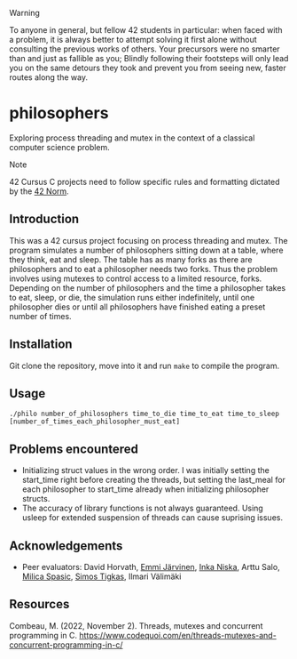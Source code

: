 > [!WARNING]
> To anyone in general, but fellow 42 students in particular: when faced with a problem, it is always better to attempt solving it first alone without consulting the previous works of others. Your precursors were no smarter than and just as fallible as you; Blindly following their footsteps will only lead you on the same detours they took and prevent you from seeing new, faster routes along the way.

# philosophers
Exploring process threading and mutex in the context of a classical computer science problem.

> [!NOTE]  
> 42 Cursus C projects need to follow specific rules and formatting dictated by the [42 Norm](https://github.com/42School/norminette/tree/master/pdf).

## Introduction
This was a 42 cursus project focusing on process threading and mutex. The program simulates a number of philosophers sitting down at a table, where they think, eat and sleep. The table has as many forks as there are philosophers and to eat a philosopher needs two forks. Thus the problem involves using mutexes to control access to a limited resource, forks. Depending on the number of philosophers and the time a philosopher takes to eat, sleep, or die, the simulation runs either indefinitely, until one philosopher dies or until all philosophers have finished eating a preset number of times.

## Installation
Git clone the repository, move into it and run `make` to compile the program.

## Usage
`./philo number_of_philosophers time_to_die time_to_eat time_to_sleep [number_of_times_each_philosopher_must_eat]`

## Problems encountered
- Initializing struct values in the wrong order. I was initially setting the start_time right before creating the threads, but setting the last_meal for each philosopher to start_time already when initializing philosopher structs.
- The accuracy of library functions is not always guaranteed. Using usleep for extended suspension of threads can cause suprising issues.

## Acknowledgements
- Peer evaluators: David Horvath, [Emmi Järvinen](https://github.com/ejarvinen), [Inka Niska](https://github.com/inkaonkala), Arttu Salo, [Milica Spasic](https://github.com/SpaMillie), [Simos Tigkas](https://github.com/SimosTigkas), Ilmari Välimäki

## Resources
Combeau, M. (2022, November 2). Threads, mutexes and concurrent programming in C. https://www.codequoi.com/en/threads-mutexes-and-concurrent-programming-in-c/